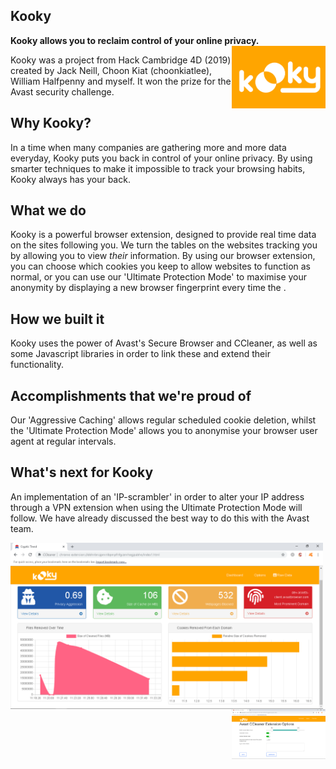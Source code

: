## Kooky 

__Kooky allows you to reclaim control of your online privacy.__ <img align="right" width="150" src="https://raw.githubusercontent.com/hiralradia/kooky/master/kookyicon.png">

Kooky was a project from Hack Cambridge 4D (2019) created by Jack Neill, Choon Kiat (choonkiatlee), William Halfpenny and myself. It won the prize for the Avast security challenge.

## Why Kooky?

In a time when many companies are gathering more and more data everyday, Kooky puts you back in control of your online privacy. By using smarter techniques to make it impossible to track your browsing habits, Kooky always has your back.

## What we do

Kooky is a powerful browser extension, designed to provide real time data on the sites following you. We turn the tables on the websites tracking you by allowing you to view _their_ information. By using our browser extension, you can choose which cookies you keep to allow websites to function as normal, or you can use our 'Ultimate Protection Mode' to maximise your anonymity by displaying a new browser fingerprint every time the .

## How we built it

Kooky uses the power of Avast's Secure Browser and CCleaner, as well as some Javascript libraries in order to link these and extend their functionality.

## Accomplishments that we're proud of

Our 'Aggressive Caching' allows regular scheduled cookie deletion, whilst the 'Ultimate Protection Mode' allows you to anonymise your browser user agent at regular intervals.

## What's next for Kooky

An implementation of an 'IP-scrambler' in order to alter your IP address through a VPN extension when using the Ultimate Protection Mode will follow. We have already discussed the best way to do this with the Avast team.


<img align="left" width="500" src="https://raw.githubusercontent.com/hiralradia/kooky/master/screen1.png">
<img align="right" width="150" src="https://raw.githubusercontent.com/hiralradia/kooky/master/screen2.png">
